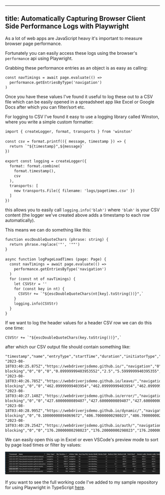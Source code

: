 
---
title: Automatically Capturing Browser Client Side Performance Logs with Playwright
---

As a lot of web apps are JavaScript heavy it's important to measure browser page performance.

Fortunately you can easily access these logs using the browser's `performance` api using Playwright.

Grabbing these performance entries as an object is as easy as calling:

```
const navTimings = await page.evaluate(() =>
  performance.getEntriesByType('navigation')
)
```

Once you have these values I've found it useful to log these out to a CSV file which can be easily opened in a spreadsheet app like Excel or Google Docs after which you can filter/sort etc.

For logging to CSV I've found it easy to use a logging library called Winston, where you write a simple custom formatter:

```
import { createLogger, format, transports } from 'winston'

const csv = format.printf(({ message, timestamp }) => {
  return `"${timestamp}",${message}`
})

export const logging = createLogger({
  format: format.combine(
    format.timestamp(),
    csv
  ),
  transports: [
    new transports.File({ filename: 'logs/pagetimes.csv' })
  ]
})
```

this allows you to easily call `logging.info('blah')` where `'blah'` is your CSV content (the logger we've created above adds a timestamp to each row automatically).

This means we can do something like this:

```
function escDoubleQuoteChars (phrase: string) {
  return phrase.replace('"', '""')
}

async function logPageLoadTimes (page: Page) {
  const navTimings = await page.evaluate(() =>
    performance.getEntriesByType('navigation')
  )
  for (const nt of navTimings) {
    let CSVStr = ''
    for (const key in nt) {
      CSVStr += `"${escDoubleQuoteChars(nt[key].toString())}",`
    }
    logging.info(CSVStr)
  }
}
```

If we want to log the header values for a header CSV row we can do this one time:

```
CSVStr += `"${escDoubleQuoteChars(key.toString())}",`
```

after which our CSV output file should contain something like:

```
"timestamp","name","entryType","startTime","duration","initiatorType","nextHopProtocol","renderBlockingStatus","workerStart","redirectStart","redirectEnd","fetchStart","domainLookupStart","domainLookupEnd","connectStart","secureConnectionStart","connectEnd","requestStart","responseStart","firstInterimResponseStart","responseEnd","transferSize","encodedBodySize","decodedBodySize","responseStatus","serverTiming","unloadEventStart","unloadEventEnd","domInteractive","domContentLoadedEventStart","domContentLoadedEventEnd","domComplete","loadEventStart","loadEventEnd","type","redirectCount","activationStart","criticalCHRestart",
"2023-08-18T03:40:25.875Z","https://webdriverjsdemo.github.io/","navigation","0","748.5999999940395","navigation","h2","non-blocking","0","0","0","0.09999999403953552","2.5","5.5999999940395355","5.5999999940395355","46.5","108.70000000298023","108.79999999701977","422.3999999910593","0","423.59999999403954","734","434","970","200","","0","0","748.0999999940395","748.0999999940395","748.0999999940395","748.3999999910593","748.3999999910593","748.5999999940395","navigate","0","0","0",
"2023-08-18T03:40:26.785Z","https://webdriverjsdemo.github.io/leave/","navigation","0","1694.8999999910593","navigation","h2","non-blocking","0","0","462.09999999403954","462.09999999403954","462.09999999403954","462.09999999403954","462.09999999403954","462.09999999403954","462.09999999403954","465.8999999910593","1346.5999999940395","0","1347","592","292","416","200","","0","0","1694.0999999940395","1694.0999999940395","1694.0999999940395","1694.8999999910593","1694.8999999910593","1694.8999999910593","navigate","1","0","0",
"2023-08-18T03:40:27.140Z","https://webdriverjsdemo.github.io/error/","navigation","0","1064.7000000029802","navigation","h2","non-blocking","0","0","427.6000000089407","427.6000000089407","427.6000000089407","427.6000000089407","427.6000000089407","427.6000000089407","427.6000000089407","428.20000000298023","750.7000000029802","0","751.2000000029802","556","256","349","200","","0","0","1064.2000000029802","1064.2000000029802","1064.2000000029802","1064.7000000029802","1064.7000000029802","1064.7000000029802","navigate","1","0","0",
"2023-08-18T03:40:28.995Z","https://webdriverjsdemo.github.io/dynamic/","navigation","0","1063.5","navigation","h2","non-blocking","0","0.10000000894069672","406.70000000298023","406.70000000298023","406.70000000298023","406.70000000298023","406.70000000298023","406.70000000298023","406.70000000298023","407.20000000298023","711.7999999970198","0","712.2999999970198","630","330","533","200","","0","0","1062.5","1062.5","1062.5","1063.2000000029802","1063.2000000029802","1063.5","navigate","1","0","0",
"2023-08-18T03:40:29.254Z","https://webdriverjsdemo.github.io/auth/","navigation","0","874.9000000059605","navigation","h2","non-blocking","0","0","176.20000000298023","176.20000000298023","176.20000000298023","176.20000000298023","176.20000000298023","176.20000000298023","176.20000000298023","176.79999999701977","492.70000000298023","0","493.90000000596046","674","374","630","200","","0","0","867.7999999970198","867.7999999970198","867.7999999970198","873.7999999970198","873.7999999970198","874.9000000059605","navigate","1","0","0",
```

We can easily open this up in Excel or even VSCode's preview mode to sort by page load times or filter by values:

![](/media/VScodeCSV.png)

If you want to see the full working code I've added to my sample repository for using Playwright in TypeScript [here](https://github.com/alisterscott/playwright-test-ts-demo).
